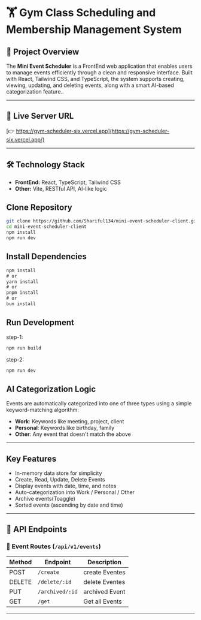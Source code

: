 # 🏋️ Gym Class Scheduling and Membership Management System

## 📘 Project Overview

The **Mini Event Scheduler** is a FrontEnd web application that enables users to manage events efficiently through a clean and responsive interface. Built with React, Tailwind CSS, and TypeScript, the system supports creating, viewing, updating, and deleting events, along with a smart AI-based categorization feature..

---

## 🔗 Live Server URL

[👉 https://gym-scheduler-six.vercel.app](https://gym-scheduler-six.vercel.app/)

---

## 🛠️ Technology Stack

- **FrontEnd:** React, TypeScript, Tailwind CSS
- **Other:** Vite, RESTful API, AI-like logic

## Clone Repository

```bash
git clone https://github.com/Shariful134/mini-event-scheduler-client.git
cd mini-event-scheduler-client
npm install
npm run dev

```

## Install Dependencies

```ts
npm install
# or
yarn install
# or
pnpm install
# or
bun install
```

## Run Development

step-1:

```ts
npm run build
```

step-2:

```ts
npm run dev
```

## AI Categorization Logic

Events are automatically categorized into one of three types using a simple keyword-matching algorithm:

- **Work**: Keywords like meeting, project, client
- **Personal**: Keywords like birthday, family
- **Other**: Any event that doesn't match the above

---

## Key Features

- In-memory data store for simplicity
- Create, Read, Update, Delete Events
- Display events with date, time, and notes
- Auto-categorization into Work / Personal / Other
- Archive events(Toaggle)
- Sorted events (ascending by date and time)

---

## 🚀 API Endpoints

### 🔐 Event Routes (`/api/v1/events`)

| Method | Endpoint        | Description    |
| ------ | --------------- | -------------- |
| POST   | `/create`       | create Eventes |
| DELETE | `/delete/:id`   | delete Eventes |
| PUT    | `/archived/:id` | archived Event |
| GET    | `/get`          | Get all Events |

---
